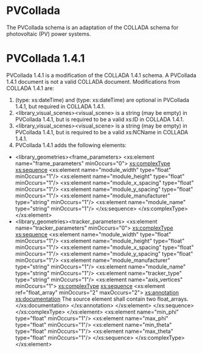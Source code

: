 # PVCollada

The PVCollada schema is an adaptation of the COLLADA schema for photovoltaic (PV) power systems.

# PVCollada 1.4.1

PVCollada 1.4.1 is a modification of the COLLADA 1.4.1 schema. A PVCollada 1.4.1 document is not a valid COLLADA document. Modifications from COLLADA 1.4.1 are:

1. <COLLADA><asset><created> (type: xs:dateTime) and <COLLADA><asset><modified> (type: xs:dateTime) are optional in PVCollada 1.4.1, but required in COLLADA 1.4.1.
2. <COLLADA><library_visual_scenes><visual_scene><id> is a string (may be empty) in PVCollada 1.4.1, but is required to be a valid xs:ID in COLLADA 1.4.1.
3. <COLLADA><library_visual_scenes><visual_scene><name> is a string (may be empty) in PVCollada 1.4.1, but is required to be a valid xs:NCName in COLLADA 1.4.1.
4. PVCollada 1.4.1 adds the following elements:
  - <COLLADA><library_geometries><geometry><mesh><frame_parameters>
        <xs:element name="frame_parameters" minOccurs="0">
            <xs:complexType>
                <xs:sequence>
                    <xs:element name="module_width" type="float" minOccurs="1"/>
                    <xs:element name="module_height" type="float" minOccurs="1"/>
                    <xs:element name="module_x_spacing" type="float" minOccurs="1"/>
                    <xs:element name="module_y_spacing" type="float" minOccurs="1"/>
                    <xs:element name="module_manufacturer" type="string" minOccurs="1"/>
                    <xs:element name="module_name" type="string" minOccurs="1"/>
                </xs:sequence>
            </xs:complexType>
        </xs:element>
  - <COLLADA><library_geometries><geometry><mesh><tracker_parameters>
        <xs:element name="tracker_parameters" minOccurs="0">
            <xs:complexType>
                <xs:sequence>
                    <xs:element name="module_width" type="float" minOccurs="1"/>
                    <xs:element name="module_height" type="float" minOccurs="1"/>
                    <xs:element name="module_x_spacing" type="float" minOccurs="1"/>
                    <xs:element name="module_y_spacing" type="float" minOccurs="1"/>
                    <xs:element name="module_manufacturer" type="string" minOccurs="1"/>
                    <xs:element name="module_name" type="string" minOccurs="1"/>
                    <xs:element name="tracker_type" type="string" minOccurs="1"/>
                    <xs:element name="axis_vertices" minOccurs="1">
                        <xs:complexType>
                            <xs:sequence>
                                <xs:element ref="float_array" minOccurs="2" maxOccurs="2">
                                    <xs:annotation>
                                        <xs:documentation>
                                        The source element shall contain two float_arrays.
                                        </xs:documentation>
                                    </xs:annotation>
                                </xs:element>
                            </xs:sequence>
                        </xs:complexType>
                    </xs:element>
                    <xs:element name="min_phi" type="float" minOccurs="1"/>
                    <xs:element name="max_phi" type="float" minOccurs="1"/>
                    <xs:element name="min_theta" type="float" minOccurs="1"/>
                    <xs:element name="max_theta" type="float" minOccurs="1"/>
                </xs:sequence>
            </xs:complexType>
        </xs:element>

 
